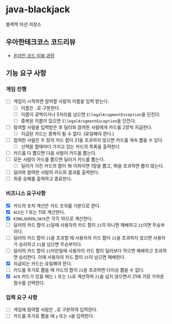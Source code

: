# java-blackjack

블랙잭 미션 저장소

## 우아한테크코스 코드리뷰

- [온라인 코드 리뷰 과정](https://github.com/woowacourse/woowacourse-docs/blob/master/maincourse/README.md)

## 기능 요구 사항

### 게임 진행

- [ ] 게임이 시작하면 참여할 사람의 이름을 입력 받는다.
    - [ ] 이름은 `,`로 구분한다.
    - [ ] 이름이 공백이거나 5자리를 넘으면 `IllegalArugmentException`을 던진다.
    - [ ] 중복된 이름이 있으면 `IllegalArugmentException`을 던진다.
- [ ] 참여할 사람을 입력받은 후 딜러와 참여한 사람에게 카드를 2장씩 지급한다.
    - [ ] 지급된 카드는 중복이 될 수 없다. (유일해야 한다.)
- [ ] 참여한 사람은 두 장의 카드 합이 21을 초과하지 않으면 카드를 계속 뽑을 수 있다.
    - [ ] 선택을 할때마다 가지고 있는 카드의 목록을 출력한다.
- [ ] 카드를 다 뽑으면 다음 사람이 카드를 뽑는다.
- [ ] 모든 사람이 카드를 뽑으면 딜러가 카드를 뽑는다.
    - [ ] 딜러가 가진 카드의 합이 16 이하이면 1장을 뽑고, 16을 초과하면 뽑지 않는다.
- [ ] 딜러와 참여한 사람의 카드와 결과를 출력한다.
- [ ] 최종 승패를 출력하고 종료한다.

### 비즈니스 요구사항

- [X] 카드의 숫자 계산은 카드 숫자를 기본으로 한다.
- [X] `ACE`는 1 또는 11로 계산한다.
- [X] `KING`,`QUEEN`,`JACK`은 각각 10으로 계산한다.
- [ ] 딜러의 카드 합이 `21`일때 사용자의 카드 합이 `21`이 아니면 패배하고 `21`이면 무승부이다.
- [ ] 딜러의 카드 합이 `21`을 초과할 때 사용자의 카드 합이 `21`을 초과하지 않으면 사용자가 승리하고 `21`을 넘으면 무승부이다.
- [ ] 딜러의 카드 합이 `21`미만일때 사용자의 카드 합이 딜러보다 작으면 패배하고 초과하면 승리한다. 이때 사용자의 카드 합이 `21`이 넘으면 패배한다.
- [X] 지급되는 카드는 유일해야 한다.
- [ ] 카드를 추가로 뽑을 때 카드의 합이 `21`을 초과하면 더이상 뽑을 수 없다.
- [X] `ACE` 카드가 있을 때는 `1` 또는 `11`로 계산하여 `21`을 넘지 않으면서 21에 가장 가까운 점수를 선택한다.

### 입력 요구 사항

- [ ] 게임에 참여할 사람은 `,`로 구분하여 입력한다.
- [ ] 카드를 추가로 뽑을 때 `y` 또는 `n`을 입력한다.
